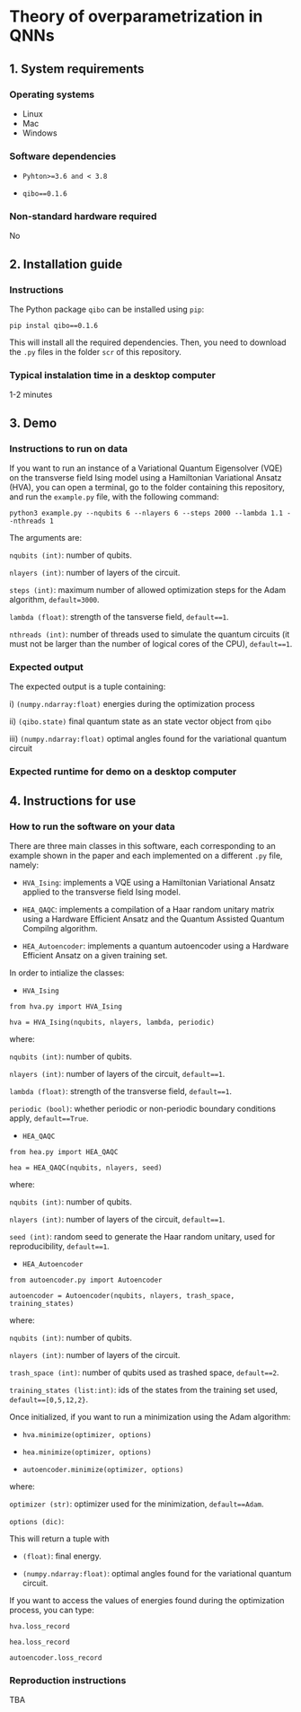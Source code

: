 # Theory of overparametrization in QNNs

## 1. System requirements

### Operating systems

- Linux
- Mac
- Windows

### Software dependencies

- `Pyhton>=3.6 and < 3.8`

- `qibo==0.1.6`


### Non-standard hardware required

No

## 2. Installation guide

### Instructions

The Python package `qibo` can be installed using `pip`:

```
pip instal qibo==0.1.6
```

This will install all the required dependencies. Then, you need to download the `.py` files in the folder `scr` of this repository.

### Typical instalation time in a desktop computer

1-2 minutes

## 3. Demo

### Instructions to run on data

If you want to run an instance of a Variational Quantum Eigensolver (VQE) on the transverse field Ising model using a Hamiltonian Variational Ansatz (HVA), you can open a terminal, go to the folder containing this repository, and run the `example.py` file, with the following command:

```
python3 example.py --nqubits 6 --nlayers 6 --steps 2000 --lambda 1.1 --nthreads 1
```

The arguments are:

`nqubits (int)`: number of qubits.

`nlayers (int)`: number of layers of the circuit.

`steps (int)`: maximum number of allowed optimization steps for the Adam algorithm, `default=3000`.

`lambda (float)`: strength of the tansverse field, `default==1`.

`nthreads (int)`: number of threads used to simulate the quantum circuits (it must not be larger than the number of logical cores of the CPU), `default==1`.


### Expected output

The expected output is a tuple containing:

i) `(numpy.ndarray:float)` energies during the optimization process

ii) `(qibo.state)` final quantum state as an state vector object from `qibo`

iii) `(numpy.ndarray:float)` optimal angles found for the variational quantum circuit



### Expected runtime for demo on a desktop computer


## 4. Instructions for use

### How to run the software on your data

There are three main classes in this software, each corresponding to an example shown in the paper and each implemented on a different `.py` file, namely:

- `HVA_Ising`: implements a VQE using a Hamiltonian Variational Ansatz applied to the transverse field Ising model.

- `HEA_QAQC`: implements a compilation of a Haar random unitary matrix using a Hardware Efficient Ansatz and the Quantum Assisted Quantum Compilng algorithm.

- `HEA_Autoencoder`: implements a quantum autoencoder using a Hardware Efficient Ansatz on a given training set.

In order to intialize the classes:

- `HVA_Ising`
```
from hva.py import HVA_Ising

hva = HVA_Ising(nqubits, nlayers, lambda, periodic)
```

where:

`nqubits (int)`: number of qubits.

`nlayers (int)`: number of layers of the circuit, `default==1`.

`lambda (float)`: strength of the transverse field, `default==1`.

`periodic (bool)`: whether periodic or non-periodic boundary conditions apply, `default==True`.

- `HEA_QAQC`
```
from hea.py import HEA_QAQC

hea = HEA_QAQC(nqubits, nlayers, seed)
```

where:

`nqubits (int)`: number of qubits.

`nlayers (int)`: number of layers of the circuit, `default==1`.

`seed (int)`: random seed to generate the Haar random unitary, used for reproducibility, `default==1`.


- `HEA_Autoencoder`

```
from autoencoder.py import Autoencoder

autoencoder = Autoencoder(nqubits, nlayers, trash_space, training_states)
```

where:

`nqubits (int)`: number of qubits.

`nlayers (int)`: number of layers of the circuit.

`trash_space (int)`: number of qubits used as trashed space, `default==2`.

`training_states (list:int)`: ids of the states from the training set used, `default==[0,5,12,2}`.


Once initialized, if you want to run a minimization using the Adam algorithm:

- `hva.minimize(optimizer, options)`

- `hea.minimize(optimizer, options)`

- `autoencoder.minimize(optimizer, options)`

where:

`optimizer (str)`: optimizer used for the minimization, `default==Adam`.

`options (dic)`: 


This will return a tuple with

- `(float)`: final energy.

- `(numpy.ndarray:float)`: optimal angles found for the variational quantum circuit.

If you want to access the values of energies found during the optimization process, you can type:

```
hva.loss_record

hea.loss_record

autoencoder.loss_record
```


### Reproduction instructions

TBA


